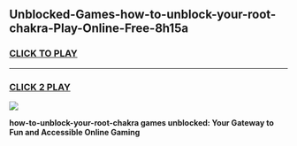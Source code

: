 
## Unblocked-Games-how-to-unblock-your-root-chakra-Play-Online-Free-8h15a
<h3>
<a href="https://premium76.site?title=how-to-unblock-your-root-chakra&ref=26A">CLICK TO PLAY</a></h3>
<hr>

<h3>
<a href="https://premium76.site?title=how-to-unblock-your-root-chakra&ref=26A">CLICK 2 PLAY</a>
  
</h3>

<a href="https://premium76.site?title=how-to-unblock-your-root-chakra&ref=26A"><img src="https://clearcache.store/games.png"></a>


**how-to-unblock-your-root-chakra games unblocked: Your Gateway to Fun and Accessible Online Gaming**
